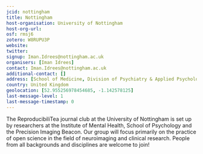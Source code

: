 ```yaml
---
jcid: nottingham
title: Nottingham
host-organisation: University of Nottingham
host-org-url: 
osf: rmsj6
zotero: W8RUPU3P
website: 
twitter: 
signup: Iman.Idrees@nottingham.ac.uk
organisers: [Iman Idrees]
contact: Iman.Idrees@nottingham.ac.uk
additional-contact: []
address: [School of Medicine, Division of Psychiatry & Applied Psychology, Institute of Mental Health, Triumph Road,  University of Nottingham, NG7 2TU]
country: United Kingdom
geolocation: [52.955256978454685, -1.142578125]
last-message-level: 1
last-message-timestamp: 0
---
```


The ReproducibiliTea journal club at the University of Nottingham is set up by researchers at the Institute of Mental Health, School of Psychology and the Precision Imaging Beacon. Our group will focus primarily on the practice of open science in the field of neuroimaging and clinical research. People from all backgrounds and disciplines are welcome to join!
